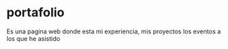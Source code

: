 # portafolio
Es una pagina web donde esta mi experiencia, mis proyectos los eventos a los que he asistido
